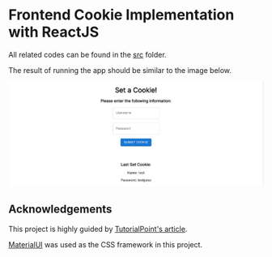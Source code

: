 # Frontend Cookie Implementation with ReactJS
All related codes can be found in the [src](src) folder.

The result of running the app should be similar to the image below.

![cookies](../images/cookies.png)

## Acknowledgements
This project is highly guided by [TutorialPoint's article](https://www.tutorialspoint.com/how-to-set-cookies-in-reactjs).

[MaterialUI](https://mui.com/material-ui/) was used as the CSS framework in this project.
